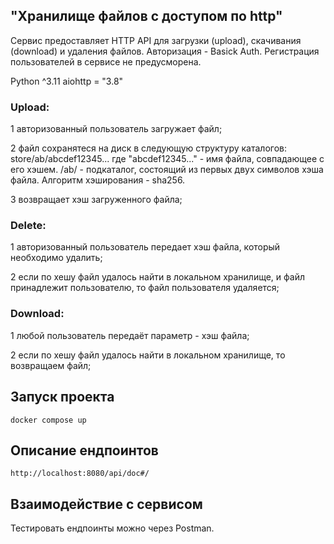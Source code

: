 ## "Хранилище файлов с доступом по http"

Сервис предоставляет HTTP API для загрузки (upload), скачивания (download) и удаления файлов.
Авторизация - Basick Auth.
Регистрация пользователей в сервисе не предусморена.

Python ^3.11
aiohttp = "3.8"


### Upload:
1 авторизованный пользователь загружает файл;

2 файл сохранятеся на диск в следующую структуру каталогов:
store/ab/abcdef12345...
где "abcdef12345..." - имя файла, совпадающее с его хэшем.
/ab/ - подкаталог, состоящий из первых двух символов хэша файла.
Алгоритм хэширования - sha256.

3 возвращает хэш загруженного файла;

### Delete:
1 авторизованный пользователь передает хэш файла, который необходимо удалить;

2 если по хешу файл удалось найти в локальном хранилище, и файл принадлежит пользователю, то файл пользователя удаляется;

### Download:
1 любой пользователь передаёт параметр - хэш файла;

2 если по хешу файл удалось найти в локальном хранилище, то возвращаем файл;


## Запуск проекта
```docker compose up```

## Описание ендпоинтов
```http://localhost:8080/api/doc#/```

## Взаимодействие с сервисом
Тестировать ендпоинты можно через Postman.

